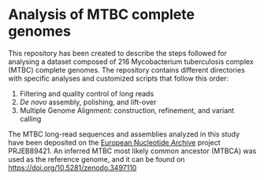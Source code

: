 # Analysis of MTBC complete genomes
This repository has been created to describe the steps followed for analysing a dataset composed of 216 Mycobacterium tuberculosis complex (MTBC) complete genomes. The repository contains different directories with specific analyses and customized scripts that follow this order:

1. Filtering and quality control of long reads
2. _De novo_ assembly, polishing, and lift-over
4. Multiple Genome Alignment: construction, refinement, and variant calling

The MTBC long-read sequences and assemblies analyzed in this study have been deposited on the [European Nucleotide Archive](https://www.ebi.ac.uk/ena/browser/home) project PRJEB89421. An inferred MTBC most likely common ancestor (MTBCA) was used as the reference genome, and it can be found on https://doi.org/10.5281/zenodo.3497110
